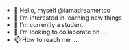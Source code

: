 - 👋 Hello, myself @iamadreamertoo 
- 👀 I’m interested in learning new things
- 🌱 I’m currently a student 
- 💞️ I’m looking to collaborate on ...
- 📫 How to reach me ....

<!---
iamadreamertoo/iamadreamertoo is a ✨ special ✨ repository because its `README.md` (this file) appears on your GitHub profile.
You can click the Preview link to take a look at your changes.
--->
